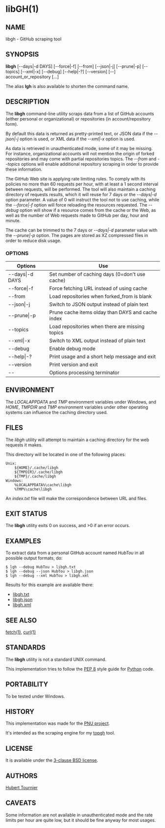# libGH(1)

## NAME
libgh - GitHub scraping tool

## SYNOPSIS
**libgh**
\[--days|-d DAYS\]
\[--force|-f\]
\[--from\]
\[--json|-j\]
\[--prune|-p\]
\[--topics\]
\[--xml|-x\]
\[--debug\]
\[--help|-?\]
\[--version\]
\[--\]
account_or_repository \[...\]

The alias **lgh** is also available to shorten the command name.

## DESCRIPTION
The **libgh** command-line utility scraps data from a list of GitHub
accounts (either personal or organizational) or repositories (in
account/repository form).

By default this data is returned as pretty-printed text, or JSON data
if the *--json|-j* option is used, or XML data if the *--xml|-x* option
is used.

As data is retrieved in unauthenticated mode, some of it may be missing.
For instance, organizational accounts will not mention the origin of
forked repositories and may come with partial repositories topics.
The *--from* and *--topics* options will enable additional repository
scraping in order to provide these information.

The GitHub Web site is applying rate limiting rules. To comply with
its policies no more than 60 requests per hour, with at least a
1 second interval between requests, will be performed. The tool
will also maintain a caching directory of requests results, which
it will reuse for 7 days or the *--days|-d* option parameter.
A value of 0 will instruct the tool not to use caching, while the
*--force|-f* option will force reloading the resources requested.
The *--debug* option will show if a resource comes from the cache
or the Web, as well as the number of Web requests made to GitHub
per day, hour and minute.

The cache can be trimmed to the 7 days or *--days|-d* parameter
value with the *--prune|-p* option. The pages are stored as XZ
compressed files in order to reduce disk usage.

### OPTIONS
Options | Use
------- | ---
--days\|-d DAYS|Set number of caching days (0=don't use cache)
--force\|-f|Force fetching URL instead of using cache
--from|Load repositories when forked_from is blank
--json\|-j|Switch to JSON output instead of plain text
--prune\|-p|Prune cache items olday than DAYS and cache index
--topics|Load repositories when there are missing topics
--xml\|-x|Switch to XML output instead of plain text
--debug|Enable debug mode
--help\|-?|Print usage and a short help message and exit
--version|Print version and exit
--|Options processing terminator

## ENVIRONMENT
The *LOCALAPPDATA* and *TMP* environment variables under Windows, and *HOME*, *TMPDIR* and *TMP* environment variables
under other operating systems can influence the caching directory used.

## FILES
The *libgh* utility will attempt to maintain a caching directory for the web requests it makes.

This directory will be located in one of the following places:

    Unix:
        ${HOME}/.cache/libgh
        ${TMPDIR}/.cache/libgh
        ${TMP}/.cache/libgh
    Windows:
        %LOCALAPPDATA%\cache\libgh
        %TMP%\cache\libgh

An *index.txt* file will make the correspondence between URL and files.

## EXIT STATUS
The **libgh** utility exits 0 on success, and >0 if an error occurs.

## EXAMPLES
To extract data from a personal GitHub account named *HubTou* in all possible output formats, do:
```Shell
$ lgh --debug HubTou > libgh.txt
$ lgh --debug --json HubTou > libgh.json
$ lgh --debug --xml HubTou > libgh.xml
```
Results for this example are available there:
* [libgh.txt](https://www.frbsd.org/xch/libgh.txt)
* [libgh.json](https://www.frbsd.org/xch/libgh.json)
* [libgh.xml](https://www.frbsd.org/xch/libgh.xml)

## SEE ALSO
[fetch(1)](https://www.freebsd.org/cgi/man.cgi?query=fetch),
[curl(1)](https://www.freebsd.org/cgi/man.cgi?query=curl)

## STANDARDS
The **libgh** utility is not a standard UNIX command.

This implementation tries to follow the [PEP 8](https://www.python.org/dev/peps/pep-0008/) style guide for [Python](https://www.python.org/) code.

## PORTABILITY
To be tested under Windows.

## HISTORY
This implementation was made for the [PNU project](https://github.com/HubTou/PNU).

It's intended as the scraping engine for my [topgh](https://github.com/HubTou/topgh) tool.

## LICENSE
It is available under the [3-clause BSD license](https://opensource.org/licenses/BSD-3-Clause).

## AUTHORS
[Hubert Tournier](https://github.com/HubTou)

## CAVEATS
Some information are not available in unauthenticated mode and the rate limits
per hour are quite low, but it should be fine anyway for most usages.
